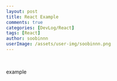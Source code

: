 ```yaml
---
layout: post
title: React Example
comments: true
categories: [DevLog/React]
tags: [React]
author: soobinnn
userImage: /assets/user-img/soobinnn.png
---
```


<br>

example

